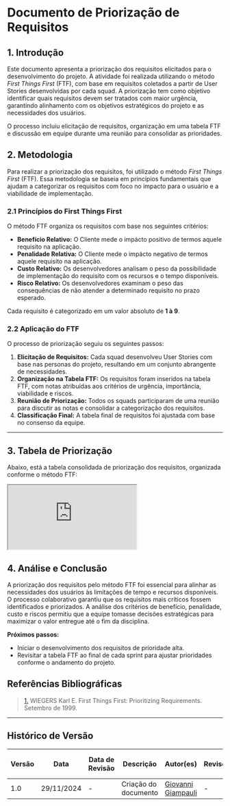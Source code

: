 # Documento de Priorização de Requisitos

## 1. Introdução

Este documento apresenta a priorização dos requisitos elicitados para o desenvolvimento do projeto. A atividade foi realizada utilizando o método *First Things First* (FTF), com base em requisitos coletados a partir de User Stories desenvolvidas por cada squad. A priorização tem como objetivo identificar quais requisitos devem ser tratados com maior urgência, garantindo alinhamento com os objetivos estratégicos do projeto e as necessidades dos usuários.

O processo incluiu elicitação de requisitos, organização em uma tabela FTF e discussão em equipe durante uma reunião para consolidar as prioridades.

## 2. Metodologia

Para realizar a priorização dos requisitos, foi utilizado o método *First Things First* (FTF). Essa metodologia se baseia em princípios fundamentais que ajudam a categorizar os requisitos com foco no impacto para o usuário e a viabilidade de implementação.

### 2.1 Princípios do First Things First

O método FTF organiza os requisitos com base nos seguintes critérios:

- **Benefício Relativo:** O Cliente mede o impácto positivo de termos aquele requisito na aplicação.
- **Penalidade Relativa:** O Cliente mede o impácto negativo de termos aquele requisito na aplicação.
- **Custo Relativo:** Os desenvolvedores analisam o peso da possibilidade de implementação do requisito com os recursos e o tempo disponíveis.
- **Risco Relativo:** Os desenvolvedores examinam o peso das consequências de não atender a determinado requisito no prazo esperado.

Cada requisito é categorizado em um valor absoluto de **1 à 9**.

### 2.2 Aplicação do FTF

O processo de priorização seguiu os seguintes passos:
1. **Elicitação de Requisitos:** Cada squad desenvolveu User Stories com base nas personas do projeto, resultando em um conjunto abrangente de necessidades.
2. **Organização na Tabela FTF:** Os requisitos foram inseridos na tabela FTF, com notas atribuídas aos critérios de urgência, importância, viabilidade e riscos.
3. **Reunião de Priorização:** Todos os squads participaram de uma reunião para discutir as notas e consolidar a categorização dos requisitos.
4. **Classificação Final:** A tabela final de requisitos foi ajustada com base no consenso da equipe.

---

## 3. Tabela de Priorização

Abaixo, está a tabela consolidada de priorização dos requisitos, organizada conforme o método FTF:

<iframe src="https://docs.google.com/spreadsheets/d/e/2PACX-1vS8wM4BYyFcbTW-PTmzqwbEM5MITbuF_7JZcKzLCP2ulqC7ru2B-BjPek-KB-zB_aopoEGa7Ss0cL3c/pubhtml?gid=0&amp;single=true&amp;widget=true&amp;headers=false"></iframe>



## 4. Análise e Conclusão

A priorização dos requisitos pelo método FTF foi essencial para alinhar as necessidades dos usuários às limitações de tempo e recursos disponíveis. O processo colaborativo garantiu que os requisitos mais críticos fossem identificados e priorizados. A análise dos critérios de benefício, penalidade, custo e riscos permitiu que a equipe tomasse decisões estratégicas para maximizar o valor entregue até o fim da disciplina.

**Próximos passos:**

- Iniciar o desenvolvimento dos requisitos de prioridade alta.
- Revisitar a tabela FTF ao final de cada sprint para ajustar prioridades conforme o andamento do projeto.



## Referências Bibliográficas

> <a id="REF1" href="https://www.processimpact.com/articles/prioritizing.pdf">1.</a> WIEGERS Karl E. First Things First: Prioritizing Requirements. Setembro de 1999.

---

## Histórico de Versão

| Versão | Data       | Data de Revisão          | Descrição            | Autor(es)                       | Revisor(es)                       | Detalhes da revisão        |
| ------ | ---------- | ------------------------ | -------------------- | ------------------------------- | --------------------------------- | -------------------------- |
| 1.0    | 29/11/2024 | -            | Criação do documento | [Giovanni Giampauli](https://github.com/giovanniacg)                   | -         | -              |
